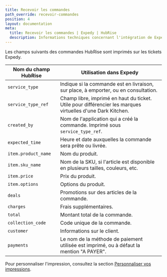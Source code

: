 ```yaml
---
title: Recevoir les commandes
path_override: recevoir-commandes
position: 4
layout: documentation
meta:
  title: Recevoir les commandes | Expedy | HubRise
  description: Informations techniques concernant l'intégration de Expedy à HubRise. Connectez vos applications à HubRise avec facilité et synchronisez vos données.
---
```


Les champs suivants des commandes HubRise sont imprimés sur les tickets Expedy.

| Nom du champ HubRise | Utilisation dans Expedy                                                                                    |
| -------------------- | ---------------------------------------------------------------------------------------------------------- |
| `service_type`       | Indique si la commande est en livraison, sur place, à emporter, ou en consultation.                        |
| `service_type_ref`   | Champ libre, imprimé en haut du ticket. Utile pour différencier les marques virtuelles d'une Dark Kitchen. |
| `created_by`         | Nom de l'application qui a créé la commande. Imprimé sous `service_type_ref`.                              |
| `expected_time`      | Heure et date auxquelles la commande sera prête ou livrée.                                                 |
| `item.product_name`  | Nom du produit.                                                                                            |
| `item.sku_name`      | Nom de la SKU, si l'article est disponible en plusieurs tailles, couleurs, etc.                            |
| `item.price`         | Prix du produit.                                                                                           |
| `item.options`       | Options du produit.                                                                                        |
| `deals`              | Promotions sur des articles de la commande.                                                                |
| `charges`            | Frais supplémentaires.                                                                                     |
| `total`              | Montant total de la commande.                                                                              |
| `collection_code`    | Code unique de la commande.                                                                                |
| `customer`           | Informations sur le client.                                                                                |
| `payments`           | Le nom de la méthode de paiement utilisée est imprimé, ou à défaut la mention "A PAYER".                   |

Pour personnaliser l'impression, consultez la section [Personnaliser vos impressions](/apps/expedy/configuration#customise-print).
